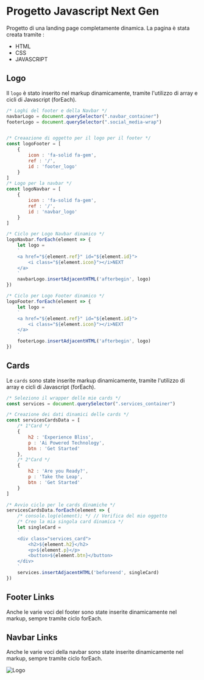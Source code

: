 # Progetto Javascript Next Gen

Progetto di una landing page completamente dinamica. La pagina è stata creata tramite :

- HTML
- CSS
- JAVASCRIPT

## **Logo**

Il `logo` è stato inserito nel markup dinamicamente, tramite l'utilizzo di array e cicli di Javascript (forEach).

```js
/* Loghi del footer e della Navbar */
navbarLogo = document.querySelector(".navbar_container")
footerLogo = document.querySelector(".social_media-wrap")


/* Creaazione di oggetto per il logo per il footer */
const logoFooter = [
    {
        icon : 'fa-solid fa-gem',
        ref : '/',
        id : 'footer_logo'
    }
]
/* Logo per la navbar */
const logoNavbar = [
    {
        icon : 'fa-solid fa-gem',
        ref : '/',
        id : 'navbar_logo'
    }
]

/* Ciclo per Logo Navbar dinamico */
logoNavbar.forEach(element => {
    let logo = 
    `
    <a href="${element.ref}" id="${element.id}">
        <i class="${element.icon}"></i>NEXT
    </a>
    `
    navbarLogo.insertAdjacentHTML('afterbegin', logo)
})

/* Ciclo per Logo Footer dinamico */
logoFooter.forEach(element => {
    let logo = 
    `
    <a href="${element.ref}" id="${element.id}">
        <i class="${element.icon}"></i>NEXT
    </a>
    `
    footerLogo.insertAdjacentHTML('afterbegin', logo)
})
```

## **Cards**

Le `cards` sono state inserite markup dinamicamente, tramite l'utilizzo di array e cicli di Javascript (forEach).

```js
/* Seleziono il wrapper delle mie cards */
const services = document.querySelector(".services_container")

/* Creazione dei dati dinamici delle cards */
const servicesCardsData = [
    /* 1°Card */
    {
        h2 : 'Experience Bliss',
        p : 'Ai Powered Technology',
        btn : 'Get Started'
    },
    /* 2°Card */
    {
        h2 : 'Are you Ready?',
        p : 'Take the Leap',
        btn : 'Get Started'
    }
]

/* Avvio ciclo per le cards dinamiche */
servicesCardsData.forEach(element => {
    /* console.log(element); */ // Verifica del mio oggetto
    /* Creo la mia singola card dinamica */
    let singleCard = 
    `
    <div class="services_card">
        <h2>${element.h2}</h2>
        <p>${element.p}</p>
        <button>${element.btn}</button>
    </div>   
    `
    services.insertAdjacentHTML('beforeend', singleCard)
})
```

## **Footer Links**

Anche le varie voci del footer sono state inserite dinamicamente nel markup, sempre tramite ciclo forEach.

## **Navbar Links**

Anche le varie voci della navbar sono state inserite dinamicamente nel markup, sempre tramite ciclo forEach.

![Logo](https://hiringplatform.boolean.careers/images/logo.png)
